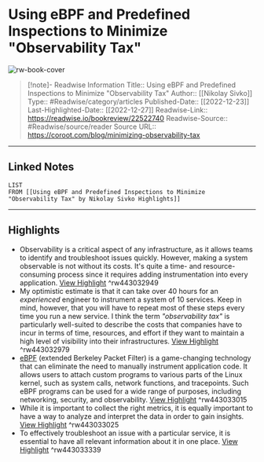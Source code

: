 # Using eBPF and Predefined Inspections to Minimize "Observability Tax"

![rw-book-cover](https://coroot.com/static/img/blog/observability-tax/teaser.png)
<br>
>[!note]- Readwise Information
>Title:: Using eBPF and Predefined Inspections to Minimize "Observability Tax"
>Author:: [[Nikolay Sivko]]
>Type:: #Readwise/category/articles
>Published-Date:: [[2022-12-23]]
>Last-Highlighted-Date:: [[2022-12-27]]
>Readwise-Link:: https://readwise.io/bookreview/22522740
>Readwise-Source:: #Readwise/source/reader
>Source URL:: https://coroot.com/blog/minimizing-observability-tax
--- 

## Linked Notes
```dataview
LIST
FROM [[Using eBPF and Predefined Inspections to Minimize "Observability Tax" by Nikolay Sivko Highlights]]
```

---

## Highlights
- Observability is a critical aspect of any infrastructure, as it allows teams to identify and troubleshoot issues quickly. However, making a system observable is not without its costs. It's quite a time- and resource-consuming process since it requires adding instrumentation into every application. [View Highlight](https://readwise.io/open/443032949) ^rw443032949
- My optimistic estimate is that it can take over 40 hours for an *experienced* engineer to instrument a system of 10 services. Keep in mind, however, that you will have to repeat most of these steps every time you run a new service. I think the term *"observability tax"* is particularly well-suited to describe the costs that companies have to incur in terms of time, resources, and effort if they want to maintain a high level of visibility into their infrastructures. [View Highlight](https://readwise.io/open/443032979) ^rw443032979
- [eBPF](https://ebpf.io) (extended Berkeley Packet Filter) is a game-changing technology that can eliminate the need to manually instrument application code. It allows users to attach custom programs to various parts of the Linux kernel, such as system calls, network functions, and tracepoints. Such eBPF programs can be used for a wide range of purposes, including networking, security, and observability. [View Highlight](https://readwise.io/open/443033015) ^rw443033015
- While it is important to collect the right metrics, it is equally important to have a way to analyze and interpret the data in order to gain insights. [View Highlight](https://readwise.io/open/443033025) ^rw443033025
- To effectively troubleshoot an issue with a particular service, it is essential to have all relevant information about it in one place. [View Highlight](https://readwise.io/open/443033339) ^rw443033339
